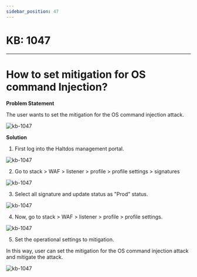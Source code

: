 ```yaml
---
sidebar_position: 47
---
```


# KB: 1047
-----------

# How to set mitigation for OS command Injection? 

**Problem Statement**

The user wants to set the mitigation for the OS command injection attack.

![kb-1047](/tutorials/t1.png)

**Solution**
1. First log into the Haltdos management portal.

![kb-1047](/tutorials/t2.png)

 2. Go to stack > WAF > listener > profile > profile settings > signatures

![kb-1047](/tutorials/t3.png)

3. Select all signature and update status as "Prod" status.

![kb-1047](/tutorials/t4.png)

 4. Now, go to stack > WAF > listener > profile > profile settings.

![kb-1047](/tutorials/t5.png)

5. Set the operational settings to mitigation.

In this way, user can set the mitigation for the OS command injection attack and mitigate the attack.

![kb-1047](/tutorials/t7.png)